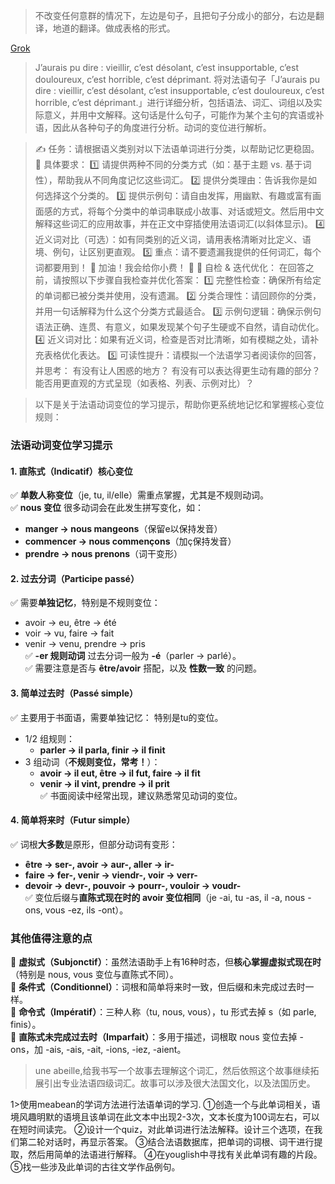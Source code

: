 > 不改变任何意群的情况下，左边是句子，且把句子分成小的部分，右边是翻译，地道的翻译。做成表格的形式。

[Grok](https://x.ai)

> J’aurais pu dire : vieillir, c’est désolant, c’est insupportable, c’est douloureux, c’est horrible, c’est déprimant.
将对法语句子「J’aurais pu dire : vieillir, c’est désolant, c’est insupportable, c’est douloureux, c’est horrible, c’est déprimant.」进行详细分析，包括语法、词汇、词组以及实际意义，并用中文解释。这句话是什么句子，可能作为某个主句的宾语或补语，因此从各种句子的角度进行分析。动词的变位进行解析。

> ✍ 任务：请根据语义类别对以下法语单词进行分类，以帮助记忆更稳固。 
📌 具体要求： 
1️⃣ 请提供两种不同的分类方式（如：基于主题 vs. 基于词性），帮助我从不同角度记忆这些词汇。
 2️⃣ 提供分类理由：告诉我你是如何选择这个分类的。 
3️⃣ 提供示例句：请自由发挥，用幽默、有趣或富有画面感的方式，将每个分类中的单词串联成小故事、对话或短文。然后用中文解释这些词汇的应用故事，并在正文中穿插使用法语词汇(以斜体显示)。 
4️⃣ 近义词对比（可选）：如有同类别的近义词，请用表格清晰对比定义、语境、例句，让区别更直观。
 5️⃣ 重点：请不要遗漏我提供的任何词汇，每个词都要用到！ 
💪 加油！我会给你小费！ 🎉
🔄 自检 & 迭代优化：
在回答之前，请按照以下步骤自我检查并优化答案：
1️⃣ 完整性检查：确保所有给定的单词都已被分类并使用，没有遗漏。
2️⃣ 分类合理性：请回顾你的分类，并用一句话解释为什么这个分类方式最适合。
3️⃣ 示例句逻辑：确保示例句语法正确、连贯、有意义，如果发现某个句子生硬或不自然，请自动优化。
4️⃣ 近义词对比：如果有近义词，检查是否对比清晰，如有模糊之处，请补充表格优化表达。
5️⃣ 可读性提升：请模拟一个法语学习者阅读你的回答，并思考：
有没有让人困惑的地方？
有没有可以表达得更生动有趣的部分？
能否用更直观的方式呈现（如表格、列表、示例对比）？

> 以下是关于法语动词变位的学习提示，帮助你更系统地记忆和掌握核心变位规则：  
### **法语动词变位学习提示**  
#### **1. 直陈式（Indicatif）核心变位**  
✅ **单数人称变位**（je, tu, il/elle）需重点掌握，尤其是不规则动词。  
✅ **nous 变位** 很多动词会在此发生拼写变化，如：  
   - **manger → nous mangeons**（保留e以保持发音）  
   - **commencer → nous commençons**（加ç保持发音）  
   - **prendre → nous prenons**（词干变形）  
#### **2. 过去分词（Participe passé）**  
✅ 需要**单独记忆**，特别是不规则变位：  
   - avoir → eu, être → été  
   - voir → vu, faire → fait  
   - venir → venu, prendre → pris  
✅ **-er 规则动词** 过去分词一般为 **-é**（parler → parlé）。  
✅ 需要注意是否与 **être/avoir** 搭配，以及 **性数一致** 的问题。  
#### **3. 简单过去时（Passé simple）**  
✅ 主要用于书面语，需要单独记忆：  特别是tu的变位。
   - 1/2 组规则：  
     - **parler → il parla, finir → il finit**  
   - 3 组动词（**不规则变位，常考！**）：  
     - **avoir → il eut, être → il fut, faire → il fit**  
     - **venir → il vint, prendre → il prit**  
✅ 书面阅读中经常出现，建议熟悉常见动词的变位。  
#### **4. 简单将来时（Futur simple）**  
✅ 词根**大多数**是原形，但部分动词有变形：  
   - **être → ser-, avoir → aur-, aller → ir-**  
   - **faire → fer-, venir → viendr-, voir → verr-**  
   - **devoir → devr-, pouvoir → pourr-, vouloir → voudr-**  
✅ 变位后缀与**直陈式现在时的 avoir 变位相同**（je -ai, tu -as, il -a, nous -ons, vous -ez, ils -ont）。  
### **其他值得注意的点**  
🔹 **虚拟式（Subjonctif）**：虽然法语助手上有16种时态，但**核心掌握虚拟式现在时**（特别是 nous, vous 变位与直陈式不同）。  
🔹 **条件式（Conditionnel）**：词根和简单将来时一致，但后缀和未完成过去时一样。  
🔹 **命令式（Impératif）**：三种人称（tu, nous, vous），tu 形式去掉 s（如 parle, finis）。  
🔹 **直陈式未完成过去时（Imparfait）**：多用于描述，词根取 nous 变位去掉 -ons，加 -ais, -ais, -ait, -ions, -iez, -aient。  

> une abeille,给我书写一个故事去理解这个词汇，然后依照这个故事继续拓展引出专业法语四级词汇。故事可以涉及很大法国文化，以及法国历史。

1>使用meabean的学词方法进行法语单词的学习.
①创造一个与此单词相关，语境风趣明默的语境且该单词在此文本中出现2-3次，文本长度为100词左右，可以在短时间读完。
②设计一个quiz，对此单词进行法法解释。设计三个选项，在我们第二轮对话时，再显示答案。
③结合法语数据库，把单词的词根、词干进行提取，然后用简单的法语进行解释。
④在youglish中寻找有关此单词有趣的片段。
⑤找一些涉及此单词的古往文学作品例句。